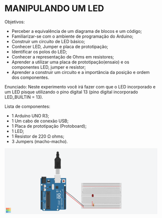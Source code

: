 # MANIPULANDO UM LED 
Objetivos: 

- Perceber a equivalência de um diagrama de blocos e um código;
- Familiarizar-se com o ambiente de programação do Arduino; 
- Construir um circuito de LED básico;
- Conhecer LED, Jumper e placa de prototipação; 
- Identificar os polos do LED;
- Conhecer a representação de Ohms em resistores; 
- Aprender a utilizar uma placa de prototipação(ensaio) e os componentes LED, jumper e resistor;
- Aprender a construir um circuito e a importância da posição e ordem dos componentes. 

Enunciado: Neste experimento você irá fazer com que o LED incorporado e um LED pisque utilizando o pino digital 13 (pino digital incorporado LED_BUILTIN = 13). 

Lista de componentes: 
- 1 Arduíno UNO R3; 
- 1 Um cabo de conexão USB; 
- 1 Placa de prototipação (Protoboard);
- 1 LED;
- 1 Resistor de 220 Ω ohms; 
- 3 Jumpers (macho-macho).

![esquema lógico](Arduino-ManipulandoUmLed.png)
